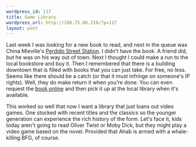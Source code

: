 ```yaml
--- 
wordpress_id: 117
title: Game Library
wordpress_url: http://208.75.86.216/?p=117
layout: post
---
```

Last week I was looking for a new book to read, and next in the queue was China Mieville's <a href="http://www.amazon.com/Perdido-Street-Station-China-Mieville/dp/0345459407/">Perdido Street Station</a>. I didn't have the book. A friend did, but he was on his way out of town. Next I thought I could make a run to the local bookstore and buy it. Then I remembered that there is a building downtown that is filled with books that you can just take. For free, no less. Seems like there should be a catch (or that it must infringe on someone's IP rights). Well, they do make return it when you're done. You can even request the <a href="http://www.mln.lib.ma.us/">book online</a> and then pick it up at the local library when it's available. 

This worked so well that now I want a library that just loans out video games. One stocked with recent titles and the classics so the younger generation can experience the rich history of the form. Let's face it, kids today aren't going to read Oliver Twist or Moby Dick, but they might play a video game based on the novel. Provided that Ahab is armed with a whale-killing BFG, of course.

